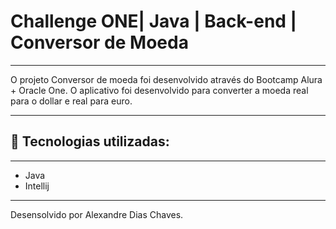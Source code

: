 # Challenge ONE| Java | Back-end | Conversor de Moeda

---

O projeto Conversor de moeda foi desenvolvido através do Bootcamp Alura + Oracle One.
O aplicativo foi desenvolvido para converter a moeda real para o dollar e real para euro.

---

## 🚀 Tecnologias utilizadas:
---
* Java
* Intellij
---

Desensolvido por Alexandre Dias Chaves.